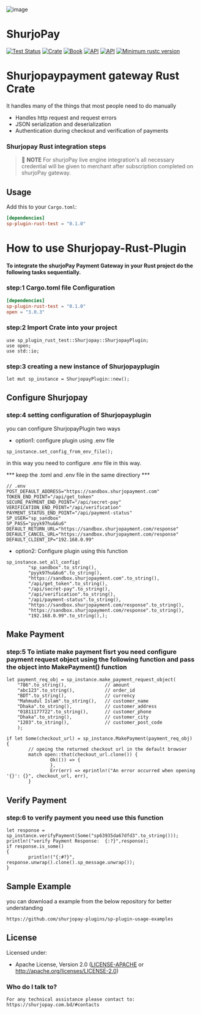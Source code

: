 ![image](https://user-images.githubusercontent.com/57352037/170198396-932692aa-3354-4cf0-abc1-2b8ef43a6de3.png)
# ShurjoPay

[![Test Status](https://github.com/rust-random/rand/workflows/Tests/badge.svg?event=push)]()
[![Crate](https://img.shields.io/crates/v/rand.svg)]()
[![Book](https://img.shields.io/badge/book-master-yellow.svg)]()
[![API](https://img.shields.io/badge/api-master-yellow.svg)]()
[![API](https://docs.rs/rand/badge.svg)](https://docs.rs/rand)
[![Minimum rustc version](https://img.shields.io/badge/rustc-1.51+-lightgray.svg)]()


# Shurjopaypayment gateway Rust Crate

It handles many of the things that most people need to do manually

- Handles http request and request errors
- JSON serialization and deserialization
- Authentication during checkout and verification of payments


### Shurjopay Rust integration steps

> 📝 **NOTE** For shurjoPay live engine integration's all necessary credential will be given to merchant after subscription completed on shurjoPay gateway.


## Usage

Add this to your `Cargo.toml`:

```toml
[dependencies]
sp-plugin-rust-test = "0.1.0"
```




# How to use Shurjopay-Rust-Plugin
#### To integrate the shurjoPay Payment Gateway in your Rust project do the following tasks sequentially.

### step:1  Cargo.toml file Configuration

```toml
[dependencies]
sp-plugin-rust-test = "0.1.0"
open = "3.0.3"
```

### step:2  Import Crate into your project
```
use sp_plugin_rust_test::Shurjopay::ShurjopayPlugin;
use open;
use std::io;
```
### step:3  creating a new instance of Shurjopayplugin
```
let mut sp_instance = ShurjopayPlugin::new();
```
## Configure Shurjopay  
### step:4  setting configuration of Shurjopayplugin

you can configure ShurjopayPlugin two ways

* option1: configure plugin using .env file
```
sp_instance.set_config_from_env_file();
```
in this way you need to configure .env file in this way.

*** keep the .toml and .env file in the same directiory *** 

```
// .env
POST_DEFAULT_ADDRESS="https://sandbox.shurjopayment.com"
TOKEN_END_POINT="/api/get_token"
SECURE_PAYMENT_END_POINT="/api/secret-pay"
VERIFICATION_END_POINT="/api/verification"
PAYMENT_STATUS_END_POINT="/api/payment-status"
SP_USER="sp_sandbox"
SP_PASS="pyyk97hu&6u6"
DEFAULT_RETURN_URL="https://sandbox.shurjopayment.com/response"
DEFAULT_CANCEL_URL="https://sandbox.shurjopayment.com/response"
DEFAULT_CLIENT_IP="192.168.0.99"
```


* option2: Configure plugin using this function
```
sp_instance.set_all_config(
        "sp_sandbox".to_string(),                               
        "pyyk97hu&6u6".to_string(),
        "https://sandbox.shurjopayment.com".to_string(),
        "/api/get_token".to_string(),
        "/api/secret-pay".to_string(),
        "/api/verification".to_string(),
        "/api/payment-status".to_string(),
        "https://sandbox.shurjopayment.com/response".to_string(),
        "https://sandbox.shurjopayment.com/response".to_string(),
        "192.168.0.99".to_string(),);
```


## Make Payment
### step:5 To intiate make payment fisrt you need configure payment request object using the following function and pass the object into MakePayment() function
```
let payment_req_obj = sp_instance.make_payment_request_object(
    "786".to_string(),              // amount
    "abc123".to_string(),           // order_id
    "BDT".to_string(),              // currency
    "Mahmudul Islam".to_string(),   // customer_name
    "Dhaka".to_string(),            // customer_address
    "01811177722".to_string(),      // customer_phone
    "Dhaka".to_string(),            // customer_city
    "1203".to_string(),             // customer_post_code
    );
```


```
if let Some(checkout_url) = sp_instance.MakePayment(payment_req_obj) 
{
		// opeing the returned checkout url in the default browser 
		match open::that(checkout_url.clone()) {
				Ok(()) => {
				},
				Err(err) => eprintln!("An error occurred when opening '{}': {}", checkout_url, err),
		}
```


## Verify Payment
### step:6 to verify payment you need use this function
```
let response = sp_instance.verifyPayment(Some("sp63935da67dfd3".to_string()));
println!("verify Payment Response:  {:?}",response);
if response.is_some()
{
		println!("{:#?}", response.unwrap().clone().sp_message.unwrap());
}
```

## Sample Example
you can download a example from the below repository for better understanding

```
https://github.com/shurjopay-plugins/sp-plugin-usage-examples
```

## License

Licensed under:

- Apache License, Version 2.0 ([LICENSE-APACHE](LICENSE-APACHE) or http://apache.org/licenses/LICENSE-2.0)

### Who do I talk to? ###
	For any technical assistance please contact to: https://shurjopay.com.bd/#contacts

